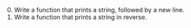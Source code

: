 0. Write a function that prints a string, followed by a new line.
1. Write a function that prints a string in reverse.
